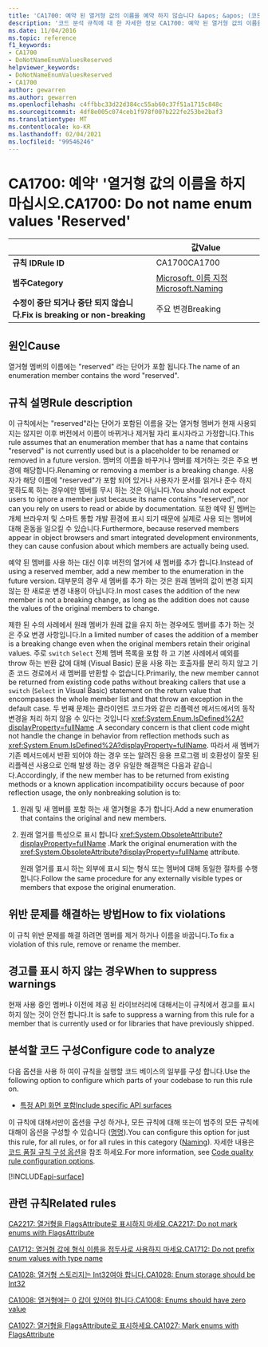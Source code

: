 ```yaml
---
title: 'CA1700: 예약 된 열거형 값의 이름을 예약 하지 않습니다 &apos; &apos; (코드 분석).'
description: '코드 분석 규칙에 대 한 자세한 정보 CA1700: 예약 된 열거형 값의 이름을 예약 하지 않음 &apos;&apos;'
ms.date: 11/04/2016
ms.topic: reference
f1_keywords:
- CA1700
- DoNotNameEnumValuesReserved
helpviewer_keywords:
- DoNotNameEnumValuesReserved
- CA1700
author: gewarren
ms.author: gewarren
ms.openlocfilehash: c4ffbbc33d22d384cc55ab60c37f51a1715c848c
ms.sourcegitcommit: 4df8e005c074ceb1f978f007b222fe253be2baf3
ms.translationtype: MT
ms.contentlocale: ko-KR
ms.lasthandoff: 02/04/2021
ms.locfileid: "99546246"
---
```

# <a name="ca1700-do-not-name-enum-values-39reserved39"></a><span data-ttu-id="a69fd-103">CA1700: 예약&#39; &#39;열거형 값의 이름을 하지 마십시오.</span><span class="sxs-lookup"><span data-stu-id="a69fd-103">CA1700: Do not name enum values &#39;Reserved&#39;</span></span>

| | <span data-ttu-id="a69fd-104">값</span><span class="sxs-lookup"><span data-stu-id="a69fd-104">Value</span></span> |
|-|-|
| <span data-ttu-id="a69fd-105">**규칙 ID**</span><span class="sxs-lookup"><span data-stu-id="a69fd-105">**Rule ID**</span></span> |<span data-ttu-id="a69fd-106">CA1700</span><span class="sxs-lookup"><span data-stu-id="a69fd-106">CA1700</span></span>|
| <span data-ttu-id="a69fd-107">**범주**</span><span class="sxs-lookup"><span data-stu-id="a69fd-107">**Category**</span></span> |[<span data-ttu-id="a69fd-108">Microsoft. 이름 지정</span><span class="sxs-lookup"><span data-stu-id="a69fd-108">Microsoft.Naming</span></span>](naming-warnings.md)|
| <span data-ttu-id="a69fd-109">**수정이 중단 되거나 중단 되지 않습니다.**</span><span class="sxs-lookup"><span data-stu-id="a69fd-109">**Fix is breaking or non-breaking**</span></span> |<span data-ttu-id="a69fd-110">주요 변경</span><span class="sxs-lookup"><span data-stu-id="a69fd-110">Breaking</span></span>|

## <a name="cause"></a><span data-ttu-id="a69fd-111">원인</span><span class="sxs-lookup"><span data-stu-id="a69fd-111">Cause</span></span>

<span data-ttu-id="a69fd-112">열거형 멤버의 이름에는 "reserved" 라는 단어가 포함 됩니다.</span><span class="sxs-lookup"><span data-stu-id="a69fd-112">The name of an enumeration member contains the word "reserved".</span></span>

## <a name="rule-description"></a><span data-ttu-id="a69fd-113">규칙 설명</span><span class="sxs-lookup"><span data-stu-id="a69fd-113">Rule description</span></span>

<span data-ttu-id="a69fd-114">이 규칙에서는 "reserved"라는 단어가 포함된 이름을 갖는 열거형 멤버가 현재 사용되지는 않지만 이후 버전에서 이름이 바뀌거나 제거될 자리 표시자라고 가정합니다.</span><span class="sxs-lookup"><span data-stu-id="a69fd-114">This rule assumes that an enumeration member that has a name that contains "reserved" is not currently used but is a placeholder to be renamed or removed in a future version.</span></span> <span data-ttu-id="a69fd-115">멤버의 이름을 바꾸거나 멤버를 제거하는 것은 주요 변경에 해당합니다.</span><span class="sxs-lookup"><span data-stu-id="a69fd-115">Renaming or removing a member is a breaking change.</span></span> <span data-ttu-id="a69fd-116">사용자가 해당 이름에 "reserved"가 포함 되어 있거나 사용자가 문서를 읽거나 준수 하지 못하도록 하는 경우에만 멤버를 무시 하는 것은 아닙니다.</span><span class="sxs-lookup"><span data-stu-id="a69fd-116">You should not expect users to ignore a member just because its name contains "reserved", nor can you rely on users to read or abide by documentation.</span></span> <span data-ttu-id="a69fd-117">또한 예약 된 멤버는 개체 브라우저 및 스마트 통합 개발 환경에 표시 되기 때문에 실제로 사용 되는 멤버에 대해 혼동을 일으킬 수 있습니다.</span><span class="sxs-lookup"><span data-stu-id="a69fd-117">Furthermore, because reserved members appear in object browsers and smart integrated development environments, they can cause confusion about which members are actually being used.</span></span>

<span data-ttu-id="a69fd-118">예약 된 멤버를 사용 하는 대신 이후 버전의 열거에 새 멤버를 추가 합니다.</span><span class="sxs-lookup"><span data-stu-id="a69fd-118">Instead of using a reserved member, add a new member to the enumeration in the future version.</span></span> <span data-ttu-id="a69fd-119">대부분의 경우 새 멤버를 추가 하는 것은 원래 멤버의 값이 변경 되지 않는 한 새로운 변경 내용이 아닙니다.</span><span class="sxs-lookup"><span data-stu-id="a69fd-119">In most cases the addition of the new member is not a breaking change, as long as the addition does not cause the values of the original members to change.</span></span>

<span data-ttu-id="a69fd-120">제한 된 수의 사례에서 원래 멤버가 원래 값을 유지 하는 경우에도 멤버를 추가 하는 것은 주요 변경 사항입니다.</span><span class="sxs-lookup"><span data-stu-id="a69fd-120">In a limited number of cases the addition of a member is a breaking change even when the original members retain their original values.</span></span> <span data-ttu-id="a69fd-121">주로 `switch` `Select` 전체 멤버 목록을 포함 하 고 기본 사례에서 예외를 throw 하는 반환 값에 대해 (Visual Basic) 문을 사용 하는 호출자를 분리 하지 않고 기존 코드 경로에서 새 멤버를 반환할 수 없습니다.</span><span class="sxs-lookup"><span data-stu-id="a69fd-121">Primarily, the new member cannot be returned from existing code paths without breaking callers that use a `switch` (`Select` in Visual Basic) statement on the return value that encompasses the whole member list and that throw an exception in the default case.</span></span> <span data-ttu-id="a69fd-122">두 번째 문제는 클라이언트 코드가와 같은 리플렉션 메서드에서의 동작 변경을 처리 하지 않을 수 있다는 것입니다 <xref:System.Enum.IsDefined%2A?displayProperty=fullName> .</span><span class="sxs-lookup"><span data-stu-id="a69fd-122">A secondary concern is that client code might not handle the change in behavior from reflection methods such as <xref:System.Enum.IsDefined%2A?displayProperty=fullName>.</span></span> <span data-ttu-id="a69fd-123">따라서 새 멤버가 기존 메서드에서 반환 되어야 하는 경우 또는 알려진 응용 프로그램 비 호환성이 잘못 된 리플렉션 사용으로 인해 발생 하는 경우 유일한 해결책은 다음과 같습니다.</span><span class="sxs-lookup"><span data-stu-id="a69fd-123">Accordingly, if the new member has to be returned from existing methods or a known application incompatibility occurs because of poor reflection usage, the only nonbreaking solution is to:</span></span>

1. <span data-ttu-id="a69fd-124">원래 및 새 멤버를 포함 하는 새 열거형을 추가 합니다.</span><span class="sxs-lookup"><span data-stu-id="a69fd-124">Add a new enumeration that contains the original and new members.</span></span>

2. <span data-ttu-id="a69fd-125">원래 열거를 특성으로 표시 합니다 <xref:System.ObsoleteAttribute?displayProperty=fullName> .</span><span class="sxs-lookup"><span data-stu-id="a69fd-125">Mark the original enumeration with the <xref:System.ObsoleteAttribute?displayProperty=fullName> attribute.</span></span>

   <span data-ttu-id="a69fd-126">원래 열거를 표시 하는 외부에 표시 되는 형식 또는 멤버에 대해 동일한 절차를 수행 합니다.</span><span class="sxs-lookup"><span data-stu-id="a69fd-126">Follow the same procedure for any externally visible types or members that expose the original enumeration.</span></span>

## <a name="how-to-fix-violations"></a><span data-ttu-id="a69fd-127">위반 문제를 해결하는 방법</span><span class="sxs-lookup"><span data-stu-id="a69fd-127">How to fix violations</span></span>

<span data-ttu-id="a69fd-128">이 규칙 위반 문제를 해결 하려면 멤버를 제거 하거나 이름을 바꿉니다.</span><span class="sxs-lookup"><span data-stu-id="a69fd-128">To fix a violation of this rule, remove or rename the member.</span></span>

## <a name="when-to-suppress-warnings"></a><span data-ttu-id="a69fd-129">경고를 표시 하지 않는 경우</span><span class="sxs-lookup"><span data-stu-id="a69fd-129">When to suppress warnings</span></span>

<span data-ttu-id="a69fd-130">현재 사용 중인 멤버나 이전에 제공 된 라이브러리에 대해서는이 규칙에서 경고를 표시 하지 않는 것이 안전 합니다.</span><span class="sxs-lookup"><span data-stu-id="a69fd-130">It is safe to suppress a warning from this rule for a member that is currently used or for libraries that have previously shipped.</span></span>

## <a name="configure-code-to-analyze"></a><span data-ttu-id="a69fd-131">분석할 코드 구성</span><span class="sxs-lookup"><span data-stu-id="a69fd-131">Configure code to analyze</span></span>

<span data-ttu-id="a69fd-132">다음 옵션을 사용 하 여이 규칙을 실행할 코드 베이스의 일부를 구성 합니다.</span><span class="sxs-lookup"><span data-stu-id="a69fd-132">Use the following option to configure which parts of your codebase to run this rule on.</span></span>

- [<span data-ttu-id="a69fd-133">특정 API 화면 포함</span><span class="sxs-lookup"><span data-stu-id="a69fd-133">Include specific API surfaces</span></span>](#include-specific-api-surfaces)

<span data-ttu-id="a69fd-134">이 규칙에 대해서만이 옵션을 구성 하거나, 모든 규칙에 대해 또는이 범주의 모든 규칙에 대해이 옵션을 구성할 수 있습니다 ([명명](naming-warnings.md)).</span><span class="sxs-lookup"><span data-stu-id="a69fd-134">You can configure this option for just this rule, for all rules, or for all rules in this category ([Naming](naming-warnings.md)).</span></span> <span data-ttu-id="a69fd-135">자세한 내용은 [코드 품질 규칙 구성 옵션](../code-quality-rule-options.md)을 참조 하세요.</span><span class="sxs-lookup"><span data-stu-id="a69fd-135">For more information, see [Code quality rule configuration options](../code-quality-rule-options.md).</span></span>

[!INCLUDE[api-surface](~/includes/code-analysis/api-surface.md)]

## <a name="related-rules"></a><span data-ttu-id="a69fd-136">관련 규칙</span><span class="sxs-lookup"><span data-stu-id="a69fd-136">Related rules</span></span>

[<span data-ttu-id="a69fd-137">CA2217: 열거형을 FlagsAttribute로 표시하지 마세요.</span><span class="sxs-lookup"><span data-stu-id="a69fd-137">CA2217: Do not mark enums with FlagsAttribute</span></span>](ca2217.md)

[<span data-ttu-id="a69fd-138">CA1712: 열거형 값에 형식 이름을 접두사로 사용하지 마세요.</span><span class="sxs-lookup"><span data-stu-id="a69fd-138">CA1712: Do not prefix enum values with type name</span></span>](ca1712.md)

[<span data-ttu-id="a69fd-139">CA1028: 열거형 스토리지는 Int32여야 합니다.</span><span class="sxs-lookup"><span data-stu-id="a69fd-139">CA1028: Enum storage should be Int32</span></span>](ca1028.md)

[<span data-ttu-id="a69fd-140">CA1008: 열거형에는 0 값이 있어야 합니다.</span><span class="sxs-lookup"><span data-stu-id="a69fd-140">CA1008: Enums should have zero value</span></span>](ca1008.md)

[<span data-ttu-id="a69fd-141">CA1027: 열거형을 FlagsAttribute로 표시하세요.</span><span class="sxs-lookup"><span data-stu-id="a69fd-141">CA1027: Mark enums with FlagsAttribute</span></span>](ca1027.md)
